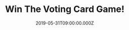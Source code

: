 ---
campaign-uuid: "c-cb506d45-ef40-4a08-bd2a-389f16750ade"
type: "Competition"
category: "Entertainment"
date: "2019-05-31T09:00:00.000Z"
end-date: "2019-06-30T23:59:00.000Z"
disable-form: false
is_promoted: false
has_entry_page: true
title: "Win The Voting Card Game!"
competition-description: "<p>Want to have a blast with your friends? You’ve come to\
  \ the right place: we are giving away the hilarious game you won’t stop playing\
  \ with: The Voting Card Game to one lucky member!</p>\n<p>Laughter is guaranteed.\
  \ Click below for a chance to win.</p>\n"
hero-header: "Win The Voting Card Game!"
terms-confirmation: "N/A"
banner-img: "https://assets.expresslyapp.com/asset-0d3c77ee-ab04-40ba-a9b2-76e499419434.jpg"
logo-left-href: "http://club.expressly.io"
logo-left-image: "https://assets.expresslyapp.com/asset-d003fed5-1db0-4b36-9d97-a5b2fd3264e8.jpg"
logo-left-title: "Expressly Club"
bg-image-hero: "https://assets.expresslyapp.com/asset-53af524d-0167-4175-bf04-56541a5611e2.jpg"
bg-image-first: "https://assets.expresslyapp.com/asset-293ba761-c539-4077-9e92-e35dc7e49bff.jpg"
section1-content: "<p>The Voting Game begins when the first question card is revealed.\
  \ Players then vote anonymously for the player that is best described by the question.\
  \ Results are tallied and revealed to the group - laughter is guaranteed! Each player\
  \ guesses who voted for them. Players get one guess for every vote they received.\
  \ If they guess correctly, the truth is revealed </p>\n<p>Think no more and enter\
  \ the form below for a chance to win and get ready to have a blast with your friends\
  \ now!</p>\n<p>Good luck!</p>\n"
entry-title: "Win The Voting Card Game!"
entry-content: "<p>Enter the draw to win The Voting Card Game by completing the form\
  \ below before 23:59 on the 30th of June 2019.</p>\n"
has-winner: false
prize-description: "The Voting Card Game."
special-conditions: "This competition is also available on: https://aaa.nme.com/competitions/voting-card-game\r\
  \n\r\nMultiple entries are allowed up to one every day."
country-restrictions:
- "GB"
---